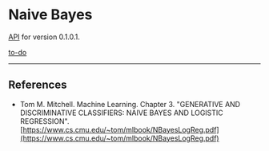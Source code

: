 Naive Bayes
===========

[API](http://fehu.github.io/min-dat--naive-bayes/api/frames.html) for version 0.1.0.1.

[to-do](todo.md)

---

References
----------

- Tom M. Mitchell. Machine Learning. Chapter 3. "GENERATIVE AND DISCRIMINATIVE CLASSIFIERS: NAIVE BAYES AND LOGISTIC REGRESSION".
  [https://www.cs.cmu.edu/~tom/mlbook/NBayesLogReg.pdf](https://www.cs.cmu.edu/~tom/mlbook/NBayesLogReg.pdf)
